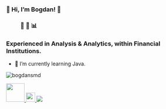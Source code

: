 ### 👋 Hi, I’m Bogdan! 🥔  
### &nbsp; &nbsp; &nbsp; &nbsp; &nbsp; :snake: :panda_face: :bar_chart:
### Experienced in Analysis & Analytics, within Financial Institutions.
- 🌱 I’m currently learning Java.

<p align="left">
  <img src="https://komarev.com/ghpvc/?username=bogdansmd&label=Profile%20views&color=0e75b6&style=flat" alt="bogdansmd" />
</p>
<a href="https://www.linkedin.com/in/bogdan-smedescu-450a75185/">
    <img height="50" src="https://cdn2.iconfinder.com/data/icons/social-icon-3/512/social_style_3_in-306.png"/>
<img height=25 src="https://cdn.jsdelivr.net/gh/devicons/devicon/icons/python/python-original.svg"/><img height=25/>
<img src="https://cdn.jsdelivr.net/gh/devicons/devicon/icons/postgresql/postgresql-original.svg" />
<!---
<p alight="left">
  <img src="https://github-readme-stats.vercel.app/api/top-langs?username=bogdansmd&layout=compact"/>
</p>
--->

<!---
bogdansmd/bogdansmd is a ✨ special ✨ repository because its `README.md` (this file) appears on your GitHub profile.
You can click the Preview link to take a look at your changes.
--->

